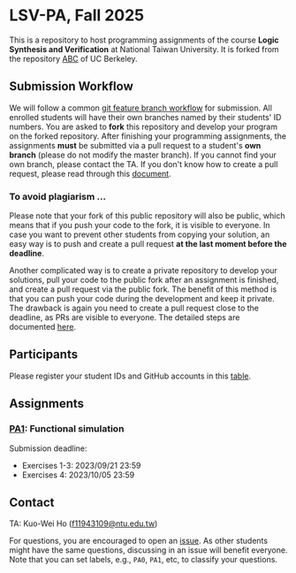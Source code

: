 # LSV-PA, Fall 2025
This is a repository to host programming assignments of the course **Logic Synthesis and Verification** at National Taiwan University.
It is forked from the repository [ABC](https://github.com/berkeley-abc/abc) of UC Berkeley.

## Submission Workflow
We will follow a common [git feature branch workflow](https://www.atlassian.com/git/tutorials/comparing-workflows/feature-branch-workflow) for submission.
All enrolled students will have their own branches named by their students' ID numbers.
You are asked to **fork** this repository and develop your program on the forked repository.
After finishing your programming assignments, the assignments **must** be submitted via a pull request to a student's **own branch** (please do not modify the master branch).
If you cannot find your own branch, please contact the TA.
If you don't know how to create a pull request, please read through this [document](https://guides.github.com/activities/forking/).

### To avoid plagiarism ...
Please note that your fork of this public repository will also be public,
which means that if you push your code to the fork, it is visible to everyone.
In case you want to prevent other students from copying your solution,
an easy way is to push and create a pull request **at the last moment before the deadline**.

Another complicated way is to create a private repository to develop your solutions,
pull your code to the public fork after an assignment is finished,
and create a pull request via the public fork.
The benefit of this method is that you can push your code during the development and keep it private.
The drawback is again you need to create a pull request close to the deadline, as PRs are visible to everyone.
The detailed steps are documented [here](./private-fork.md).

## Participants
Please register your student IDs and GitHub accounts in this [table](./lsv/admin/participants-id.csv).

## Assignments
### [PA1](./lsv/pa1/README.md): Functional simulation   
Submission deadline:
- Exercises 1-3: 2023/09/21 23:59
- Exercises 4: 2023/10/05 23:59

## Contact
TA: Kuo-Wei Ho (f11943109@ntu.edu.tw)

For questions, you are encouraged to open an [issue](https://github.com/NTU-ALComLab/LSV-PA/issues).
As other students might have the same questions, discussing in an issue will benefit everyone.
Note that you can set labels, e.g., `PA0`, `PA1`, etc, to classify your questions.
